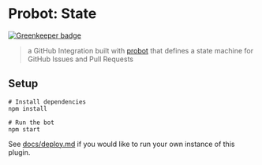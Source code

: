 # Probot: State

[![Greenkeeper badge](https://badges.greenkeeper.io/probot/state.svg)](https://greenkeeper.io/)

> a GitHub Integration built with [probot](https://github.com/probot/probot) that defines a state machine for GitHub Issues and Pull Requests

## Setup

```
# Install dependencies
npm install

# Run the bot
npm start
```

See [docs/deploy.md](docs/deploy.md) if you would like to run your own instance of this plugin.
